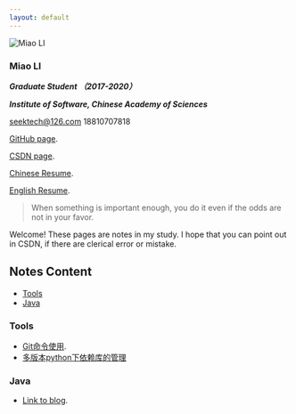 ```yaml
---
layout: default
---
```

![](https://github.com/seektech/seektech.github.io/blob/master/source/avatar.png "Miao LI")

### **Miao LI**  

***Graduate Student （2017-2020）***   

***Institute of Software, Chinese Academy of Sciences***  

seektech@126.com 18810707818  

[GitHub page](https://github.com/seektech).   

[CSDN page](http://blog.csdn.net/u013413471).  

[Chinese Resume](https://github.com/seektech/Resume-MiaoLI/blob/master/AwesomeCV_CH/resume.pdf).  

[English Resume](https://github.com/seektech/Resume-MiaoLI/blob/master/AwesomeCV_EN/resume.pdf).  

  



> When something is important enough, you do it even if the odds are not in your favor.

Welcome! These pages are notes in my study. I hope that you can point out in CSDN, if there are clerical error or mistake.  



## [](#header-2) Notes Content

* [Tools](#Tools)
* [Java](#Java)

### [](#Tools)Tools

* [Git命令使用](2017120901).
* [多版本python下依赖库的管理](2017121601)

### [](#Java)Java

* [Link to blog](2017120901).


